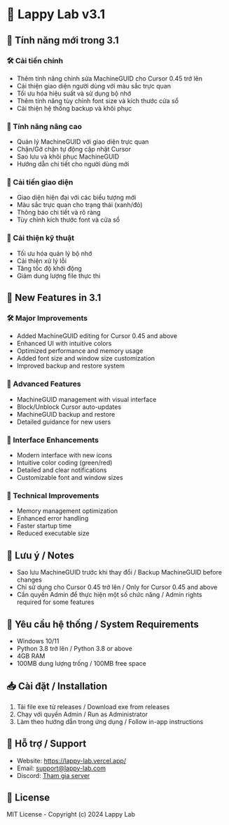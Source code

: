 # 🚀 Lappy Lab v3.1

## 🌟 Tính năng mới trong 3.1

### 🛠️ Cải tiến chính
- Thêm tính năng chỉnh sửa MachineGUID cho Cursor 0.45 trở lên
- Cải thiện giao diện người dùng với màu sắc trực quan
- Tối ưu hóa hiệu suất và sử dụng bộ nhớ
- Thêm tính năng tùy chỉnh font size và kích thước cửa sổ
- Cải thiện hệ thống backup và khôi phục

### 🎯 Tính năng nâng cao
- Quản lý MachineGUID với giao diện trực quan
- Chặn/Gỡ chặn tự động cập nhật Cursor
- Sao lưu và khôi phục MachineGUID
- Hướng dẫn chi tiết cho người dùng mới

### 🎨 Cải tiến giao diện
- Giao diện hiện đại với các biểu tượng mới
- Màu sắc trực quan cho trạng thái (xanh/đỏ)
- Thông báo chi tiết và rõ ràng
- Tùy chỉnh kích thước font và cửa sổ

### 🔧 Cải thiện kỹ thuật
- Tối ưu hóa quản lý bộ nhớ
- Cải thiện xử lý lỗi
- Tăng tốc độ khởi động
- Giảm dung lượng file thực thi

## 🌟 New Features in 3.1

### 🛠️ Major Improvements
- Added MachineGUID editing for Cursor 0.45 and above
- Enhanced UI with intuitive colors
- Optimized performance and memory usage
- Added font size and window size customization
- Improved backup and restore system

### 🎯 Advanced Features
- MachineGUID management with visual interface
- Block/Unblock Cursor auto-updates
- MachineGUID backup and restore
- Detailed guidance for new users

### 🎨 Interface Enhancements
- Modern interface with new icons
- Intuitive color coding (green/red)
- Detailed and clear notifications
- Customizable font and window sizes

### 🔧 Technical Improvements
- Memory management optimization
- Enhanced error handling
- Faster startup time
- Reduced executable size

## 📝 Lưu ý / Notes
- Sao lưu MachineGUID trước khi thay đổi / Backup MachineGUID before changes
- Chỉ sử dụng cho Cursor 0.45 trở lên / Only for Cursor 0.45 and above
- Cần quyền Admin để thực hiện một số chức năng / Admin rights required for some features

## 🔧 Yêu cầu hệ thống / System Requirements
- Windows 10/11
- Python 3.8 trở lên / Python 3.8 or above
- 4GB RAM
- 100MB dung lượng trống / 100MB free space

## 📥 Cài đặt / Installation
1. Tải file exe từ releases / Download exe from releases
2. Chạy với quyền Admin / Run as Administrator
3. Làm theo hướng dẫn trong ứng dụng / Follow in-app instructions

## 🤝 Hỗ trợ / Support
- Website: https://lappy-lab.vercel.app/
- Email: support@lappy-lab.com
- Discord: [Tham gia server](https://discord.gg/lappylab)

## 📜 License
MIT License - Copyright (c) 2024 Lappy Lab 